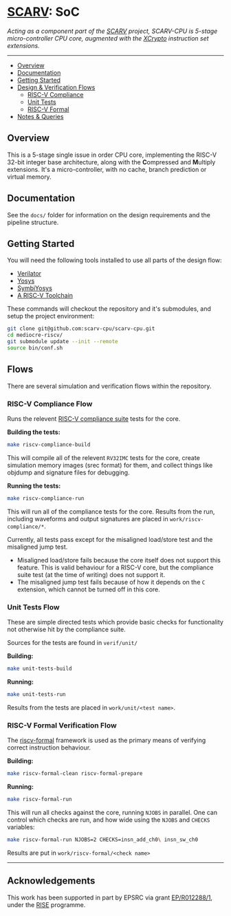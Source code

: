 
# [SCARV](https://github.com/scarv): SoC

*Acting as a component part of the
[SCARV](https://www.scarv.org)
project,
SCARV-CPU is 5-stage micro-controller CPU core,
augmented with the
[XCrypto](https://github.com/scarv/xcrypto)
instruction set extensions.*

---

- [Overview](#Overview)
- [Documentation](#Documentation)
- [Getting Started](#Getting-Started)
- [Design & Verification Flows](#Flows)
  - [RISC-V Compliance](#RISC-V-Compliance-Flow)
  - [Unit Tests](#Unit-Tests-Flow)
  - [RISC-V Formal](#RISC-V-Formal-Verfication-Flow)
- [Notes & Queries](#Notes-and-Queries)

## Overview

This is a 5-stage single issue in order CPU core, implementing the
RISC-V 32-bit integer base architecture, along with the **C**ompressed
and **M**ultiply extensions.
It's a micro-controller, with no cache, branch prediction or
virtual memory.

## Documentation

See the `docs/` folder for information on the design requirements and
the pipeline structure.

## Getting Started

You will need the following tools installed to use all parts of the
design flow:
- [Verilator](https://www.veripool.org/projects/verilator/)
- [Yosys](http://www.clifford.at/yosys/)
- [SymbiYosys](https://symbiyosys.readthedocs.io/en/latest/index.html)
- [A RISC-V Toolchain](https://github.com/riscv/riscv-gnu-toolchain)

These commands will checkout the repository and it's submodules, and
setup the project environment:

```sh
git clone git@github.com:scarv-cpu/scarv-cpu.git
cd mediocre-riscv/
git submodule update --init --remote
source bin/conf.sh
```

## Flows

There are several simulation and verification flows within the repository.

### RISC-V Compliance Flow

Runs the relevent 
[RISC-V compliance suite](https://github.com/riscv/riscv-compliance)
tests for the core.

**Building the tests:**

```sh
make riscv-compliance-build
```

This will compile all of the relevent `RV32IMC` tests for the core, create
simulation memory images (srec format) for them, and collect things
like objdump and signature files for debugging.

**Running the tests:**

```sh
make riscv-compliance-run
```

This will run all of the compliance tests for the core.
Results from the run, including waveforms and output signatures are
placed in `work/riscv-compliance/*`.

Currently, all tests pass except for the misaligned load/store test and
the misaligned jump test.
- Misaligned load/store fails because the core itself does not support
  this feature. This is valid behaviour for a RISC-V core, but the
  compliance suite test (at the time of writing) does not support it.
- The misaligned jump test fails because of how it depends on the `C`
  extension, which cannot be turned off in this core.

### Unit Tests Flow

These are simple directed tests which provide basic checks for
functionality not otherwise hit by the compliance suite.

Sources for the tests are found in `verif/unit/`

**Building:**
```sh
make unit-tests-build
```

**Running:**
```sh
make unit-tests-run
```

Results from the tests are placed in `work/unit/<test name>`.

### RISC-V Formal Verification Flow

The [riscv-formal](https://github.com/SymbioticEDA/riscv-formal/) framework
is used as the primary means of verifying correct instruction behaviour.

**Building:**
```sh
make riscv-formal-clean riscv-formal-prepare
```

**Running:**
```sh
make riscv-formal-run
```

This will run all checks against the core, running `NJOBS` in parallel.
One can control which checks are run, and how wide using the `NJOBS` and
`CHECKS` variables:

```sh
make riscv-formal-run NJOBS=2 CHECKS=insn_add_ch0\ insn_sw_ch0
```

Results are put in `work/riscv-formal/<check name>`

---

## Acknowledgements

This work has been supported in part by EPSRC via grant 
[EP/R012288/1](https://gow.epsrc.ukri.org/NGBOViewGrant.aspx?GrantRef=EP/R012288/1),
under the [RISE](http://www.ukrise.org) programme.
